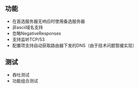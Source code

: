 ## 功能
- 在首选服务器无响应时使用备选服务器
- 非ascii域名支持
- 忽略NegativeResponses
- 支持监听TCP/53
- 配置项支持自动获取路由器下发的DNS（由于技术问题暂缓实现）

## 测试
- 吞吐测试
- 功能组合测试
